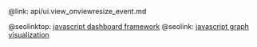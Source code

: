 @link: api/ui.view_onviewresize_event.md

@seolinktop: [javascript dashboard framework](https://webix.com)
@seolink: [javascript graph visualization](https://webix.com/widget/charts/)